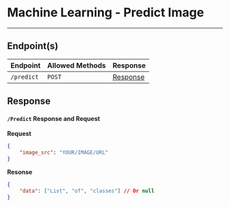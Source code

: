# Machine Learning - Predict Image

---

## Endpoint(s)

| Endpoint   | Allowed Methods | Response                                  |
| ---------- | --------------- | ----------------------------------------- |
| `/predict` | `POST`          | [Response](#predict-response-and-request) |

## Response

#### `/Predict` Response and Request

**Request**

```json
{
    "image_src": "YOUR/IMAGE/URL"
}
```

**Resonse**

```json
{
    "data": ["List", "of", "classes"] // Or null
}
```

